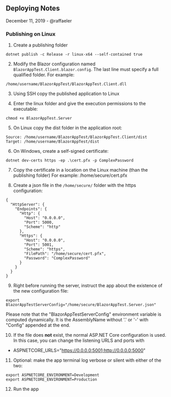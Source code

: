﻿## Deploying Notes
December 11, 2019 - @raffaeler

### Publishing on Linux
1. Create a publishing folder
```
dotnet publish -c Release -r linux-x64 --self-contained true
```

2. Modify the Blazor configuration named `BlazorAppTest.Client.blazor.config`. The last line must specify a full qualified folder.
For example:
```
/home/username/BlazorAppTest/BlazorAppTest.Client.dll
```

3. Using SSH copy the published application to Linux

4. Enter the linux folder and give the execution permissions to the executable:
```
chmod +x BlazorAppTest.Server
```

5. On Linux copy the dist folder in the application root:
```
Source: /home/username/BlazorAppTest/BlazorAppTest.Client/dist
Target: /home/username/BlazorAppTest/dist
```

6. On Windows, create a self-signed certificate:

```
dotnet dev-certs https -ep .\cert.pfx -p ComplexPassword 
```

7. Copy the certificate in a location on the Linux machine (than the publishing folder)
For example: /home/secure/cert.pfx

8. Create a json file in the `/home/secure/` folder with the https configuration:
```
{
  "HttpServer": {
    "Endpoints": {
      "Http": {
        "Host": "0.0.0.0",
        "Port": 5000,
        "Scheme": "http"
      },
      "Https": {
        "Host": "0.0.0.0",
        "Port": 5001,
        "Scheme": "https",
        "FilePath": "/home/secure/cert.pfx",
        "Password": "ComplexPassword"
      }
    }
  }
}
```

9. Right before running the server, instruct the app about the existence of the new configuration file:
```
export BlazorAppTestServerConfig="/home/secure/BlazorAppTest.Server.json"
```

Please note that the "BlazorAppTestServerConfig" environment variable is computed dynamically.
It is the AssemblyName without '.' or '-' with "Config" appended at the end.

10. If the file does **not** exist, the normal ASP.NET Core configuration is used.
In this case, you can change the listening URLS and ports with
  * ASPNETCORE_URLS="https://0.0.0.0:5001;http://0.0.0.0:5000"

11. Optional: make the app terminal log verbose or silent with either of the two:
```
export ASPNETCORE_ENVIRONMENT=Development
export ASPNETCORE_ENVIRONMENT=Production
```

12. Run the app


